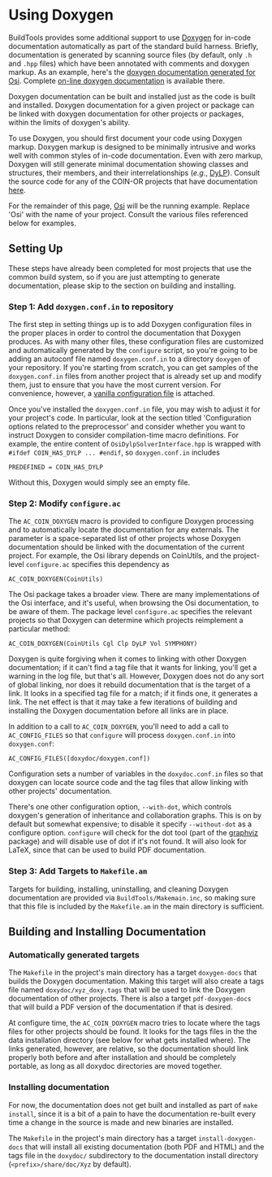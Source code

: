 # Using Doxygen

BuildTools provides some additional support to use [Doxygen](http://www.stack.nl/~dimitri/doxygen/) for in-code documentation automatically as part of the standard build harness.
Briefly, documentation is generated by scanning source files (by default, only `.h` and `.hpp` files) which have been annotated with comments and doxygen markup.
As an example, here's the [doxygen documentation generated for Osi](http://www.coin-or.org/Doxygen/Osi/index.html).
Complete [on-line doxygen documentation](http://www.stack.nl/~dimitri/doxygen/manual.html) is available there.

Doxygen documentation can be built and installed just as the code is built and installed.
Doxygen documentation for a given project or package can be linked with doxygen documentation for other projects or packages, within the limits of doxygen's ability.

To use Doxygen, you should first document your code using Doxygen markup.
Doxygen markup is designed to be minimally intrusive and works well with common styles of in-code documentation.
Even with zero markup, Doxygen will still generate minimal documentation showing classes and structures, their members, and their interrelationships (_e.g._, [DyLP](http://www.coin-or.org/Doxygen/DyLP)).
Consult the source code for any of the COIN-OR projects that have documentation [here](http://www.coin-or.org/Doxygen).

For the remainder of this page, [Osi](https://projects.coin-or.org/Osi) will be the running example.
Replace 'Osi' with the name of your project. Consult the various files referenced below for examples.


## Setting Up

These steps have already been completed for most projects that use the common build system, so if you are just attempting to generate documentation, please skip to the section on building and installing.


### Step 1: Add `doxygen.conf.in` to repository
The first step in setting things up is to add Doxygen configuration files in the proper places in order to control the documentation that Doxygen produces.
As with many other files, these configuration files are customized and automatically generated by the `configure` script, so you're going to be adding an autoconf file named `doxygen.conf.in` to a directory `doxygen` of your repository.
If you're starting from scratch, you can get samples of the `doxygen.conf.in` files from another project that is already set up and modify them, just to ensure that you have the most current version.
For convenience, however, a [vanilla configuration file](./doxygen.conf.in) is attached.

Once you've installed the `doxygen.conf.in` file, you may wish to adjust it for your project's code.
In particular, look at the section titled 'Configuration options related to the preprocessor' and consider whether you want to instruct Doxygen to consider compilation-time macro definitions.
For example, the entire content of `OsiDylpSolverInterface.hpp` is wrapped with `#ifdef COIN_HAS_DYLP ... #endif`, so `doxygen.conf.in` includes
```
PREDEFINED = COIN_HAS_DYLP
```
Without this, Doxygen would simply see an empty file.


### Step 2: Modify `configure.ac`

The `AC_COIN_DOXYGEN` macro is provided to configure Doxygen processing and to automatically locate the documentation for any externals.
The parameter is a space-separated list of other projects whose Doxygen documentation should be linked with the documentation of the current project.
For example, the Osi library depends on CoinUtils, and the project-level `configure.ac` specifies this dependency as
```
AC_COIN_DOXYGEN(CoinUtils)
```
The Osi package takes a broader view.
There are many implementations of the Osi interface, and it's useful, when browsing the Osi documentation, to be aware of them.
The package level `configure.ac` specifies the relevant projects so that Doxygen can determine which projects reimplement a particular method:
```
AC_COIN_DOXYGEN(CoinUtils Cgl Clp DyLP Vol SYMPHONY)
```
Doxygen is quite forgiving when it comes to linking with other Doxygen documentation; if it can't find a tag file that it wants for linking, you'll get a warning in the log file, but that's all.
However, Doxygen does not do any sort of global linking, nor does it rebuild documentation that is the target of a link.
It looks in a specified tag file for a match; if it finds one, it generates a link.
The net effect is that it may take a few iterations of building and installing the Doxygen documentation before all links are in place.

In addition to a call to `AC_COIN_DOXYGEN`, you'll need to add a call to `AC_CONFIG_FILES` so that `configure` will process `doxygen.conf.in` into `doxygen.conf`:
```
AC_CONFIG_FILES([doxydoc/doxygen.conf])
```
Configuration sets a number of variables in the `doxydoc.conf.in` files so that doxygen can locate source code and the tag files that allow linking with other projects' documentation.

There's one other configuration option, `--with-dot`, which controls doxygen's generation of inheritance and collaboration graphs.
This is on by default but somewhat expensive; to disable it specify `--without-dot` as a configure option.
`configure` will check for the dot tool (part of the [graphviz](http://www.graphviz.org) package) and will disable use of dot if it's not found.
It will also look for LaTeX, since that can be used to build PDF documentation.


### Step 3: Add Targets to `Makefile.am`

Targets for building, installing, uninstalling, and cleaning Doxygen documentation are provided via `BuildTools/Makemain.inc`, so making sure that this file is included by the `Makefile.am` in the main directory is sufficient.

## Building and Installing Documentation

### Automatically generated targets

The `Makefile` in the project's main directory has a target `doxygen-docs` that builds the Doxygen documentation.
Making this target will also create a tags file named `doxydoc/xyz_doxy.tags` that will be used to link the Doxygen documentation of other projects.
There is also a target `pdf-doxygen-docs` that will build a PDF version of the documentation if that is desired.

At configure time, the `AC_COIN_DOXYGEN` macro tries to locate where the tags files for other projects should be found.
It looks for the tags files in the the data installation directory (see below for what gets installed where).
The links generated, however, are relative, so the documentation should link properly both before and after installation and should be completely portable, as long as all doxydoc directories are moved together.


### Installing documentation

For now, the documentation does not get built and installed as part of `make install`, since it is a bit of a pain to have the documentation re-built every time a change in the source is made and new binaries are installed. 

The `Makefile` in the project's main directory has a target `install-doxygen-docs` that will install all existing documentation (both PDF and HTML) and the tags file in the `doxydoc/` subdirectory to the documentation install directory (`<prefix>/share/doc/Xyz` by default).
